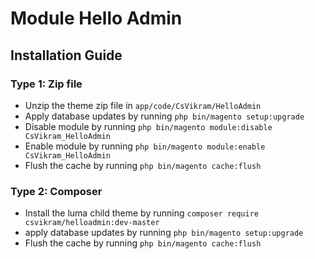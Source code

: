 # Module Hello Admin


## Installation Guide

### Type 1: Zip file

 - Unzip the theme zip file in `app/code/CsVikram/HelloAdmin`
 - Apply database updates by running `php bin/magento setup:upgrade`
 - Disable module by running `php bin/magento module:disable CsVikram_HelloAdmin`
 - Enable module by running `php bin/magento module:enable CsVikram_HelloAdmin`
 - Flush the cache by running `php bin/magento cache:flush`

### Type 2: Composer

 - Install the luma child theme by running `composer require csvikram/helloadmin:dev-master`
 - apply database updates by running `php bin/magento setup:upgrade`
 - Flush the cache by running `php bin/magento cache:flush`

